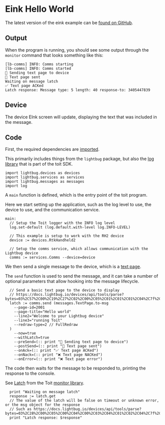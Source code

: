 # Eink Hello World

The latest version of the eink example can be [found on GitHub](https://github.com/lightbug-io/toit-lightbug/blob/main/examples/eink.toit).


## Output

When the program is running, you should see some output through the `monitor` command that looks something like this:

```
[lb-comms] INFO: Comms starting
[lb-comms] INFO: Comms started
💬 Sending text page to device
💬 Text page sent
Waiting on message latch
✅ Text page ACKed
Latch response: Message type: 5 length: 40 response-to: 3405447839
```

## Device

The device EInk screen will update, displaying the text that was included in the message.

## Code

First, the required dependencies are [imported](https://docs.toit.io/language/imports).

This primarily includes things from the `lightbug` package, but also the [log library](https://libs.toit.io/log/library-summary) that is part of the toit SDK.

```toit
import lightbug.devices as devices
import lightbug.services as services
import lightbug.messages as messages
import log
```

A `main` function is defined, which is the entry point of the toit program.

Here we start setting up the application, such as the log level to use, the device to use, and the communication service.

```toit
main:
  // Setup the Toit logger with the INFO log level
  log.set-default (log.default.with-level log.INFO-LEVEL)

  // This example is setup to work with the RH2 device
  device := devices.RtkHandheld2

  // Setup the comms service, which allows communication with the Lightbug device
  comms := services.Comms --device=device
```

We then send a single message to the device, which is a [text page](./../../../messages/10009-text-page.md).

The `send` function is used to send the message, and it can take a number of optional parameters that allow hooking into the message lifecycle.

```toit
  // Send a basic text page to the device to display
  // https://docs.lightbug.io/devices/api/tools/parse?bytes=03%2C57%2C00%2C19%2C27%2C02%2C00%2C05%2C01%2C01%2C01%2C04%2C7f%2C0e%2C60%2C9b%2C05%2C00%2C03%2C04%2C06%2C65%2C66%2C02%2Cd1%2C07%2C0b%2C48%2C65%2C6c%2C6c%2C6f%2C20%2C77%2C6f%2C72%2C6c%2C64%2C01%2C02%2C1f%2C57%2C65%2C6c%2C63%2C6f%2C6d%2C65%2C20%2C74%2C6f%2C20%2C79%2C6f%2C75%2C72%2C20%2C4c%2C69%2C67%2C68%2C74%2C62%2C75%2C67%2C20%2C64%2C65%2C76%2C69%2C63%2C65%2C0c%2C72%2C75%2C6e%2C6e%2C69%2C6e%2C67%2C20%2C54%2C6f%2C69%2C74%2Cb8%2C71
  latch := comms.send (messages.TextPage.to-msg
    --page-id=2001
    --page-title="Hello world"
    --line2="Welcome to your Lightbug device"
    --line3="running Toit"
    --redraw-type=2 // FullRedraw
  )
    --now=true
    --withLatch=true
    --preSend=(:: print "💬 Sending text page to device")
    --postSend=(:: print "💬 Text page sent")
    --onAck=(:: print "✅ Text page ACKed")
    --onNack=(:: print "❌ Text page NACKed")
    --onError=(:: print "❌ Text page error")
```

The code then waits for the message to be responded to, printing the response to the console.

See [Latch](https://docs.toit.io/language/tasks/#latch) from the Toit [monitor library](https://libs.toit.io/monitor/library-summary).

```toit
  print "Waiting on message latch"
  response := latch.get
  // The value of the latch will be false on timeout or unknown error, or the msg object for the response
  // Such as https://docs.lightbug.io/devices/api/tools/parse?bytes=03%2C28%2C00%2C05%2C00%2C04%2C00%2C03%2C04%2C01%2C02%2C04%2C7f%2C0e%2C60%2C9b%2C01%2C00%2C04%2Cd9%2C16%2C00%2C00%2C08%2Cb3%2Cd5%2C9b%2C00%2C00%2C00%2C00%2C00%2C01%2C00%2C01%2C02%2C19%2C27%2Ca9%2C0c
  print "Latch response: $response"
```
